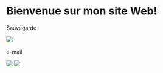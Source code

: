 <h1>Bienvenue sur mon site Web!</h1>

<p>Sauvegarde</p>
<a href="www.google.com"><img src="https://www.xn--icne-wqa.com/images/icones/2/7/document-save-3.png" /></a>.

<p>e-mail</p>
<img src="https://img.icons8.com/plasticine/2x/important-mail.png" />
<a href="www.apple.com"><img src="https://img.icons8.com/plasticine/2x/important-mail.png" /></a>.
